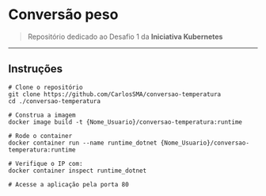 # Conversão peso
> Repositório dedicado ao Desafio 1 da **Iniciativa Kubernetes**
---
## Instruções
```
# Clone o repositório
git clone https://github.com/CarlosSMA/conversao-temperatura
cd ./conversao-temperatura

# Construa a imagem
docker image build -t {Nome_Usuario}/conversao-temperatura:runtime

# Rode o container
docker container run --name runtime_dotnet {Nome_Usuario}/conversao-temperatura:runtime

# Verifique o IP com:
docker container inspect runtime_dotnet

# Acesse a aplicação pela porta 80
```